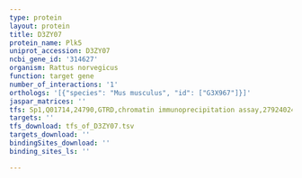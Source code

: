 ```yaml
---
type: protein
layout: protein
title: D3ZY07
protein_name: Plk5
uniprot_accession: D3ZY07
ncbi_gene_id: '314627'
organism: Rattus norvegicus
function: target gene
number_of_interactions: '1'
orthologs: '[{"species": "Mus musculus", "id": ["G3X967"]}]'
jaspar_matrices: ''
tfs: Sp1,Q01714,24790,GTRD,chromatin immunoprecipitation assay,27924024%5Buid%5D,No
targets: ''
tfs_download: tfs_of_D3ZY07.tsv
targets_download: ''
bindingSites_download: ''
binding_sites_ls: ''

---
```

